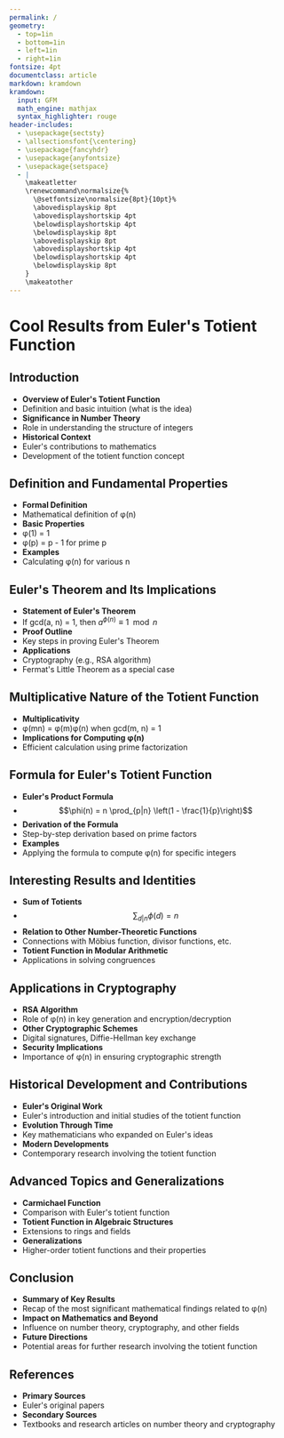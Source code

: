 ```yaml
---
permalink: /
geometry:
  - top=1in
  - bottom=1in
  - left=1in
  - right=1in
fontsize: 4pt
documentclass: article
markdown: kramdown
kramdown:
  input: GFM
  math_engine: mathjax
  syntax_highlighter: rouge
header-includes:
  - \usepackage{sectsty}
  - \allsectionsfont{\centering}
  - \usepackage{fancyhdr}
  - \usepackage{anyfontsize}
  - \usepackage{setspace}
  - |
    \makeatletter
    \renewcommand\normalsize{%
      \@setfontsize\normalsize{8pt}{10pt}%
      \abovedisplayskip 8pt
      \abovedisplayshortskip 4pt
      \belowdisplayshortskip 4pt
      \belowdisplayskip 8pt
      \abovedisplayskip 8pt
      \abovedisplayshortskip 4pt
      \belowdisplayshortskip 4pt
      \belowdisplayskip 8pt
    }
    \makeatother
---
```


# Cool Results from Euler's Totient Function

## Introduction

  - **Overview of Euler's Totient Function**
  - Definition and basic intuition (what is the idea)
  - **Significance in Number Theory**
  - Role in understanding the structure of integers
  - **Historical Context**
  - Euler's contributions to mathematics
  - Development of the totient function concept

## Definition and Fundamental Properties

  - **Formal Definition**
  - Mathematical definition of φ(n)
  - **Basic Properties**
  - φ(1) = 1
  - φ(p) = p - 1 for prime p
  - **Examples**
  - Calculating φ(n) for various n

## Euler's Theorem and Its Implications

  - **Statement of Euler's Theorem**
  - If gcd(a, n) = 1, then $a^{\phi(n)} \equiv 1 \mod n$
  - **Proof Outline**
  - Key steps in proving Euler's Theorem
  - **Applications**
  - Cryptography (e.g., RSA algorithm)
  - Fermat's Little Theorem as a special case

## Multiplicative Nature of the Totient Function

  - **Multiplicativity**
  - φ(mn) = φ(m)φ(n) when gcd(m, n) = 1
  - **Implications for Computing φ(n)**
  - Efficient calculation using prime factorization

## Formula for Euler's Totient Function

  - **Euler's Product Formula**
  - $$\phi(n) = n \prod_{p|n} \left(1 - \frac{1}{p}\right)$$
  - **Derivation of the Formula**
  - Step-by-step derivation based on prime factors
  - **Examples**
  - Applying the formula to compute φ(n) for specific integers

## Interesting Results and Identities

  - **Sum of Totients**
  - $$\sum_{d|n} \phi(d) = n$$
  - **Relation to Other Number-Theoretic Functions**
  - Connections with Möbius function, divisor functions, etc.
  - **Totient Function in Modular Arithmetic**
  - Applications in solving congruences

## Applications in Cryptography

  - **RSA Algorithm**
  - Role of φ(n) in key generation and encryption/decryption
  - **Other Cryptographic Schemes**
  - Digital signatures, Diffie-Hellman key exchange
  - **Security Implications**
  - Importance of φ(n) in ensuring cryptographic strength

## Historical Development and Contributions

  - **Euler's Original Work**
  - Euler's introduction and initial studies of the totient function
  - **Evolution Through Time**
  - Key mathematicians who expanded on Euler's ideas
  - **Modern Developments**
  - Contemporary research involving the totient function

## Advanced Topics and Generalizations

  - **Carmichael Function**
  - Comparison with Euler's totient function
  - **Totient Function in Algebraic Structures**
  - Extensions to rings and fields
  - **Generalizations**
  - Higher-order totient functions and their properties

## Conclusion

  - **Summary of Key Results**
  - Recap of the most significant mathematical findings related to φ(n)
  - **Impact on Mathematics and Beyond**
  - Influence on number theory, cryptography, and other fields
  - **Future Directions**
  - Potential areas for further research involving the totient function

## References

  - **Primary Sources**
  - Euler's original papers
  - **Secondary Sources**
  - Textbooks and research articles on number theory and cryptography
